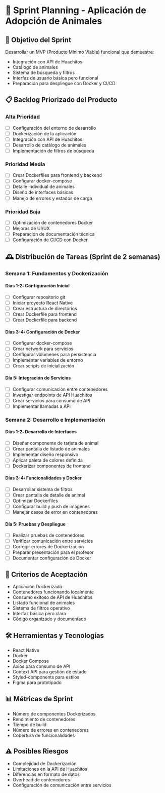# 🐾 Sprint Planning - Aplicación de Adopción de Animales

## 🎯 Objetivo del Sprint
Desarrollar un MVP (Producto Mínimo Viable) funcional que demuestre:
- Integración con API de Huachitos
- Catálogo de animales
- Sistema de búsqueda y filtros
- Interfaz de usuario básica pero funcional
- Preparación para despliegue con Docker y CI/CD

## 📋 Backlog Priorizado del Producto
### Alta Prioridad
- [ ] Configuración del entorno de desarrollo
- [ ] Dockerización de la aplicación
- [ ] Integración con API de Huachitos
- [ ] Desarrollo de catálogo de animales
- [ ] Implementación de filtros de búsqueda

### Prioridad Media
- [ ] Crear Dockerfiles para frontend y backend
- [ ] Configurar docker-compose
- [ ] Detalle individual de animales
- [ ] Diseño de interfaces básicas
- [ ] Manejo de errores y estados de carga

### Prioridad Baja
- [ ] Optimización de contenedores Docker
- [ ] Mejoras de UI/UX
- [ ] Preparación de documentación técnica
- [ ] Configuración de CI/CD con Docker

## 🕰️ Distribución de Tareas (Sprint de 2 semanas)

### Semana 1: Fundamentos y Dockerización
#### Días 1-2: Configuración Inicial
- [ ] Configurar repositorio git
- [ ] Iniciar proyecto React Native
- [ ] Crear estructura de directorios
- [ ] Crear Dockerfile para frontend
- [ ] Crear Dockerfile para backend

#### Días 3-4: Configuración de Docker
- [ ] Configurar docker-compose
- [ ] Crear network para servicios
- [ ] Configurar volúmenes para persistencia
- [ ] Implementar variables de entorno
- [ ] Crear scripts de inicialización

#### Día 5: Integración de Servicios
- [ ] Configurar comunicación entre contenedores
- [ ] Investigar endpoints de API Huachitos
- [ ] Crear servicios para consumo de API
- [ ] Implementar llamadas a API

### Semana 2: Desarrollo e Implementación
#### Días 1-2: Desarrollo de Interfaces
- [ ] Diseñar componente de tarjeta de animal
- [ ] Crear pantalla de listado de animales
- [ ] Implementar diseño responsivo
- [ ] Aplicar paleta de colores definida
- [ ] Dockerizar componentes de frontend

#### Días 3-4: Funcionalidades y Docker
- [ ] Desarrollar sistema de filtros
- [ ] Crear pantalla de detalle de animal
- [ ] Optimizar Dockerfiles
- [ ] Configurar build y push de imágenes
- [ ] Manejar casos de error en contenedores

#### Día 5: Pruebas y Despliegue
- [ ] Realizar pruebas de contenedores
- [ ] Verificar comunicación entre servicios
- [ ] Corregir errores de Dockerización
- [ ] Preparar presentación para el profesor
- [ ] Documentar configuración de Docker

## 🏁 Criterios de Aceptación
- Aplicación Dockerizada
- Contenedores funcionando localmente
- Consumo exitoso de API de Huachitos
- Listado funcional de animales
- Sistema de filtros operativo
- Interfaz básica pero clara
- Código organizado y documentado

## 🛠️ Herramientas y Tecnologías
- React Native
- Docker
- Docker Compose
- Axios para consumo de API
- Context API para gestión de estado
- Styled-components para estilos
- Figma para prototipado

## 📊 Métricas de Sprint
- Número de componentes Dockerizados
- Rendimiento de contenedores
- Tiempo de build
- Número de errores en contenedores
- Cobertura de funcionalidades

## ⚠️ Posibles Riesgos
- Complejidad de Dockerización
- Limitaciones en la API de Huachitos
- Diferencias en formato de datos
- Overhead de contenedores
- Configuración de comunicación entre servicios